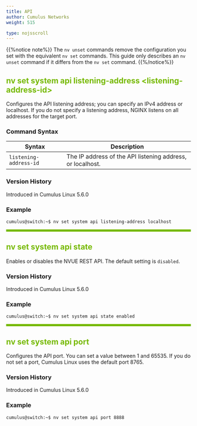 ```yaml
---
title: API
author: Cumulus Networks
weight: 515

type: nojsscroll
---
```

<style>
h { color: RGB(118,185,0)}
</style>
{{%notice note%}}
The `nv unset` commands remove the configuration you set with the equivalent `nv set` commands. This guide only describes an `nv unset` command if it differs from the `nv set` command.
{{%/notice%}}

## <h>nv set system api listening-address \<listening-address-id\></h>

Configures the API listening address; you can specify an IPv4 address or localhost. If you do not specify a listening address, NGINX listens on all addresses for the target port.

### Command Syntax

| Syntax |  Description   |
| ---------  | -------------- |
| `listening-address-id` | The IP address of the API listening address, or localhost. |

### Version History

Introduced in Cumulus Linux 5.6.0

### Example

```
cumulus@switch:~$ nv set system api listening-address localhost
```

<HR STYLE="BORDER: DASHED RGB(118,185,0) 0.5PX;BACKGROUND-COLOR: RGB(118,185,0);HEIGHT: 4.0PX;"/>

## <h>nv set system api state</h>

Enables or disables the NVUE REST API. The default setting is `disabled`.

### Version History

Introduced in Cumulus Linux 5.6.0

### Example

```
cumulus@switch:~$ nv set system api state enabled
```

<HR STYLE="BORDER: DASHED RGB(118,185,0) 0.5PX;BACKGROUND-COLOR: RGB(118,185,0);HEIGHT: 4.0PX;"/>

## <h>nv set system api port</h>

Configures the API port. You can set a value between 1 and 65535. If you do not set a port, Cumulus Linux uses the default port 8765.

### Version History

Introduced in Cumulus Linux 5.6.0

### Example

```
cumulus@switch:~$ nv set system api port 8888
```
